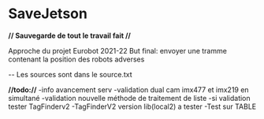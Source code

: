 # SaveJetson

**// Sauvegarde de tout le travail fait //**


Approche du projet Eurobot 2021-22 
But final: envoyer une tramme contenant la position des robots adverses 


-- Les sources sont dans le source.txt

**//todo://** 
-info avancement serv
-validation dual cam imx477 et imx219 en simultané 
-validation nouvelle méthode de traitement de liste 
-si validation tester TagFinderv2
-TagFinderV2 version lib(local2) a tester
-Test sur TABLE
